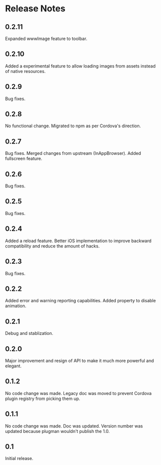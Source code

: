 <!--
#
# Licensed to the Apache Software Foundation (ASF) under one
# or more contributor license agreements.  See the NOTICE file
# distributed with this work for additional information
# regarding copyright ownership.  The ASF licenses this file
# to you under the Apache License, Version 2.0 (the
# "License"); you may not use this file except in compliance
# with the License.  You may obtain a copy of the License at
# 
# http://www.apache.org/licenses/LICENSE-2.0
# 
# Unless required by applicable law or agreed to in writing,
# software distributed under the License is distributed on an
# "AS IS" BASIS, WITHOUT WARRANTIES OR CONDITIONS OF ANY
#  KIND, either express or implied.  See the License for the
# specific language governing permissions and limitations
# under the License.
#
-->
Release Notes
=============

0.2.11
------

Expanded wwwImage feature to toolbar.

0.2.10
------

Added a experimental feature to allow loading images from assets instead of native resources.

0.2.9
-----

Bug fixes.

0.2.8
-----

No functional change. Migrated to npm as per Cordova's direction.

0.2.7
-----

Bug fixes. Merged changes from upstream (InAppBrowser). Added fullscreen feature.

0.2.6
-----

Bug fixes.

0.2.5
-----

Bug fixes.

0.2.4
-----

Added a reload feature. Better iOS implementation to improve backward compatibility and reduce the amount of hacks.

0.2.3
-----

Bug fixes.

0.2.2
-----

Added error and warning reporting capabilities. Added property to disable animation.

0.2.1
-----

Debug and stablization.

0.2.0
-----

Major improvement and resign of API to make it much more powerful and elegant.

0.1.2
-----

No code change was made. Legacy doc was moved to prevent Cordova plugin registry from picking them up.

0.1.1
-----

No code change was made. Doc was updated. Version number was updated because plugman wouldn't publish the 1.0.

0.1
---

Initial release.